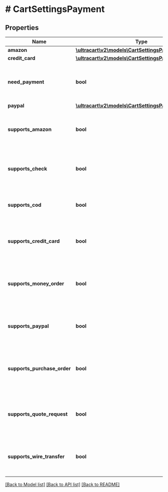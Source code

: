 # # CartSettingsPayment

## Properties

Name | Type | Description | Notes
------------ | ------------- | ------------- | -------------
**amazon** | [**\ultracart\v2\models\CartSettingsPaymentAmazon**](CartSettingsPaymentAmazon.md) |  | [optional]
**credit_card** | [**\ultracart\v2\models\CartSettingsPaymentCreditCard**](CartSettingsPaymentCreditCard.md) |  | [optional]
**need_payment** | **bool** | True if this card requires a payment from the customer | [optional]
**paypal** | [**\ultracart\v2\models\CartSettingsPaymentPayPal**](CartSettingsPaymentPayPal.md) |  | [optional]
**supports_amazon** | **bool** | True if Amazon payments are available on this order | [optional]
**supports_check** | **bool** | True if check payments are available on this order | [optional]
**supports_cod** | **bool** | True if COD payments are available on this order | [optional]
**supports_credit_card** | **bool** | True if credit card payments are available on this order | [optional]
**supports_money_order** | **bool** | True if money order payments are available on this order | [optional]
**supports_paypal** | **bool** | True if PayPal payments are available on this order | [optional]
**supports_purchase_order** | **bool** | True if purchase order payments are available on this order | [optional]
**supports_quote_request** | **bool** | True if quote requests payments are available on this order | [optional]
**supports_wire_transfer** | **bool** | True if wire transfer payments are available on this order | [optional]

[[Back to Model list]](../../README.md#models) [[Back to API list]](../../README.md#endpoints) [[Back to README]](../../README.md)
